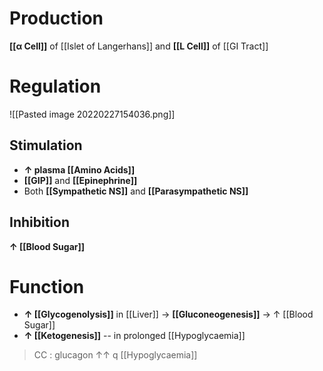 # Production
**[[α Cell]]** of [[Islet of Langerhans]] and **[[L Cell]]** of [[GI Tract]]

# Regulation

![[Pasted image 20220227154036.png]]

## Stimulation
- **↑ plasma [[Amino Acids]]**
- **[[GIP]]** and **[[Epinephrine]]**
- Both **[[Sympathetic NS]]** and **[[Parasympathetic NS]]**

## Inhibition
**↑ [[Blood Sugar]]**

# Function
- **↑ [[Glycogenolysis]]** in [[Liver]] → **[[Gluconeogenesis]]** → ↑ [[Blood Sugar]]
- **↑ [[Ketogenesis]]** -- in prolonged [[Hypoglycaemia]]

> CC : glucagon ↑↑ q [[Hypoglycaemia]]